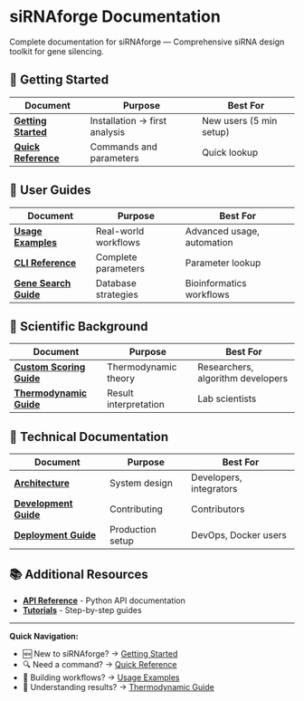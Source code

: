 # siRNAforge Documentation

Complete documentation for siRNAforge — Comprehensive siRNA design toolkit for gene silencing.

## 🚀 Getting Started

| Document | Purpose | Best For |
|----------|---------|----------|
| **[Getting Started](getting_started.md)** | Installation → first analysis | New users (5 min setup) |
| **[Quick Reference](QUICK_REFERENCE.md)** | Commands and parameters | Quick lookup |

## 📖 User Guides

| Document | Purpose | Best For |
|----------|---------|----------|
| **[Usage Examples](USAGE_EXAMPLES.md)** | Real-world workflows | Advanced usage, automation |
| **[CLI Reference](CLI_REFERENCE.md)** | Complete parameters | Parameter lookup |
| **[Gene Search Guide](gene_search.md)** | Database strategies | Bioinformatics workflows |

## 🧬 Scientific Background

| Document | Purpose | Best For |
|----------|---------|----------|
| **[Custom Scoring Guide](tutorials/custom_scoring.md)** | Thermodynamic theory | Researchers, algorithm developers |
| **[Thermodynamic Guide](THERMODYNAMIC_GUIDE.md)** | Result interpretation | Lab scientists |

## 🔧 Technical Documentation

| Document | Purpose | Best For |
|----------|---------|----------|
| **[Architecture](architecture.md)** | System design | Developers, integrators |
| **[Development Guide](development.md)** | Contributing | Contributors |
| **[Deployment Guide](deployment.md)** | Production setup | DevOps, Docker users |

## 📚 Additional Resources

- **[API Reference](api_reference.rst)** - Python API documentation
- **[Tutorials](tutorials/index.md)** - Step-by-step guides

---

**Quick Navigation:**
- 🆕 New to siRNAforge? → [Getting Started](getting_started.md)
- 🔍 Need a command? → [Quick Reference](QUICK_REFERENCE.md)
- 🧪 Building workflows? → [Usage Examples](USAGE_EXAMPLES.md)
- 🔬 Understanding results? → [Thermodynamic Guide](THERMODYNAMIC_GUIDE.md)
